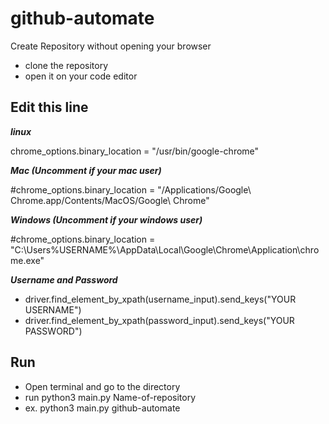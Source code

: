 # github-automate

Create Repository without opening your browser

- clone the repository
- open it on your code editor

## Edit this line 

***linux*** 

chrome_options.binary_location = "/usr/bin/google-chrome"

***Mac (Uncomment if your mac user)***

#chrome_options.binary_location = "/Applications/Google\ Chrome.app/Contents/MacOS/Google\ Chrome"

***Windows (Uncomment if your windows user)***

#chrome_options.binary_location = "C:\Users\%USERNAME%\AppData\Local\Google\Chrome\Application\chrome.exe"

***Username and Password***
- driver.find_element_by_xpath(username_input).send_keys("YOUR USERNAME")
- driver.find_element_by_xpath(password_input).send_keys("YOUR PASSWORD")

## Run
- Open terminal and go to the directory
- run python3 main.py Name-of-repository
- ex. python3 main.py github-automate
